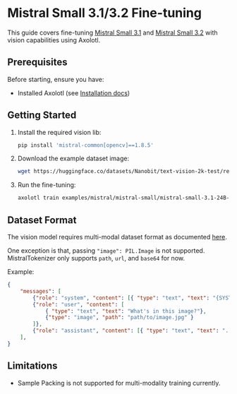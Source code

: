# Mistral Small 3.1/3.2 Fine-tuning

This guide covers fine-tuning [Mistral Small 3.1](mistralai/Mistral-Small-3.1-24B-Instruct-2503) and [Mistral Small 3.2](mistralai/Mistral-Small-3.2-24B-Instruct-2506) with vision capabilities using Axolotl.

## Prerequisites

Before starting, ensure you have:
- Installed Axolotl (see [Installation docs](https://docs.axolotl.ai/docs/installation.html))

## Getting Started

1. Install the required vision lib:
    ```bash
    pip install 'mistral-common[opencv]==1.8.5'
    ```

2. Download the example dataset image:
   ```bash
   wget https://huggingface.co/datasets/Nanobit/text-vision-2k-test/resolve/main/African_elephant.jpg
   ```

3. Run the fine-tuning:
   ```bash
   axolotl train examples/mistral/mistral-small/mistral-small-3.1-24B-lora.yml
   ```

## Dataset Format

The vision model requires multi-modal dataset format as documented [here](https://docs.axolotl.ai/docs/multimodal.html#dataset-format).

One exception is that, passing `"image": PIL.Image` is not supported. MistralTokenizer only supports `path`, `url`, and `base64` for now.

Example:
```json
{
    "messages": [
        {"role": "system", "content": [{ "type": "text", "text": "{SYSTEM_PROMPT}"}]},
        {"role": "user", "content": [
            { "type": "text", "text": "What's in this image?"},
            {"type": "image", "path": "path/to/image.jpg" }
        ]},
        {"role": "assistant", "content": [{ "type": "text", "text": "..." }]},
    ],
}
```

## Limitations

- Sample Packing is not supported for multi-modality training currently.
